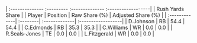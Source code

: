 | :-------------- :--------- :-------------- :------------------|
|                        Rush Yards Share                       |
| Player        | Position | Raw Share (%) | Adjusted Share (%) |
| :-------------| :--------| :-------------| :------------------|
| D.Johnson     | RB       | 54.4          | 54.4               |
| C.Edmonds     | RB       | 35.3          | 35.3               |
| C.Williams    | WR       | 0.0           | 0.0                |
| R.Seals-Jones | TE       | 0.0           | 0.0                |
| L.Fitzgerald  | WR       | 0.0           | 0.0                |